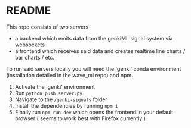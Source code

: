 # README
This repo consists of two servers
* a backend which emits data from the genkiML signal system via websockets
* a frontend which receives said data and creates realtime line charts / bar charts / etc.

To run said servers locally you will need the 'genki' conda environment (installation detailed in the wave_ml repo) and npm.

1. Activate the 'genki' environment
2. Run ``` python push_server.py ```
3. Navigate to the `/genki-signals` folder
4. Install the dependencies by running ``` npm i ```
5. Finally run ``` npm run dev ``` which opens the frontend in your default browser ( seems to work best with Firefox currently )
###